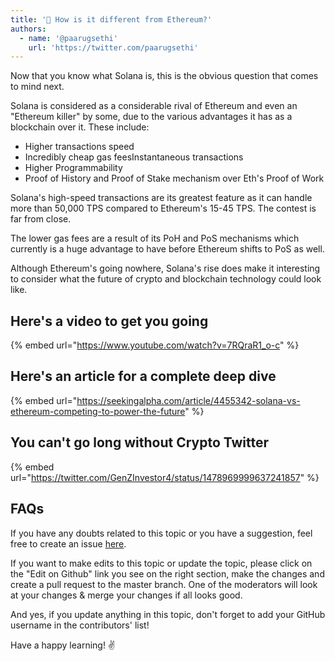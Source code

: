 ```yaml
---
title: '💎 How is it different from Ethereum?'
authors:
  - name: '@paarugsethi'
    url: 'https://twitter.com/paarugsethi'
---
```


Now that you know what Solana is, this is the obvious question that comes to mind next.

Solana is considered as a considerable rival of Ethereum and even an "Ethereum killer" by some, due to the various advantages it has as a blockchain over it. These include:
* Higher transactions speed
* Incredibly cheap gas feesInstantaneous transactions
* Higher Programmability
* Proof of History and Proof of Stake mechanism over Eth's Proof of Work

Solana's high-speed transactions are its greatest feature as it can handle more than 50,000 TPS compared to Ethereum's 15-45 TPS. The contest is far from close.

The lower gas fees are a result of its PoH and PoS mechanisms which currently is a huge advantage to have before Ethereum shifts to PoS as well.

Although Ethereum's going nowhere, Solana's rise does make it interesting to consider what the future of crypto and blockchain technology could look like.

## Here's a video to get you going

{% embed url="https://www.youtube.com/watch?v=7RQraR1_o-c" %}

## Here's an article for a complete deep dive

{% embed url="https://seekingalpha.com/article/4455342-solana-vs-ethereum-competing-to-power-the-future" %}

## You can't go long without Crypto Twitter

{% embed url="https://twitter.com/GenZInvestor4/status/1478969999637241857" %}

## FAQs

If you have any doubts related to this topic or you have a suggestion, feel free to create an issue [here](https://github.com/SuperteamDAO/ground-zero/issues).

If you want to make edits to this topic or update the topic, please click on the "Edit on Github" link you see on the right section, make the changes and create a pull request to the master branch. One of the moderators will look at your changes & merge your changes if all looks good.

And yes, if you update anything in this topic, don't forget to add your GitHub username in the contributors' list!

Have a happy learning! ✌️
